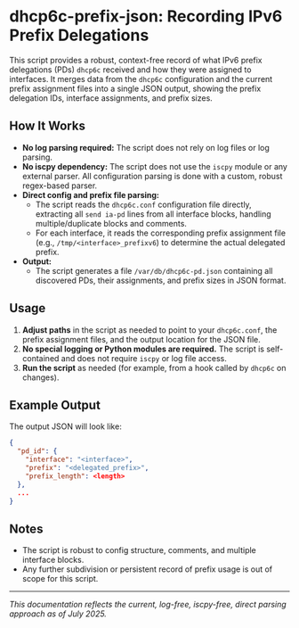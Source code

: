 # dhcp6c-prefix-json: Recording IPv6 Prefix Delegations

This script provides a robust, context-free record of what IPv6 prefix delegations (PDs) `dhcp6c` received and how they were assigned to interfaces. It merges data from the `dhcp6c` configuration and the current prefix assignment files into a single JSON output, showing the prefix delegation IDs, interface assignments, and prefix sizes.

## How It Works
- **No log parsing required:** The script does not rely on log files or log parsing.
- **No iscpy dependency:** The script does not use the `iscpy` module or any external parser. All configuration parsing is done with a custom, robust regex-based parser.
- **Direct config and prefix file parsing:**
  - The script reads the `dhcp6c.conf` configuration file directly, extracting all `send ia-pd` lines from all interface blocks, handling multiple/duplicate blocks and comments.
  - For each interface, it reads the corresponding prefix assignment file (e.g., `/tmp/<interface>_prefixv6`) to determine the actual delegated prefix.
- **Output:**
  - The script generates a file `/var/db/dhcp6c-pd.json` containing all discovered PDs, their assignments, and prefix sizes in JSON format.

## Usage
1. **Adjust paths** in the script as needed to point to your `dhcp6c.conf`, the prefix assignment files, and the output location for the JSON file.
2. **No special logging or Python modules are required.** The script is self-contained and does not require `iscpy` or log file access.
3. **Run the script** as needed (for example, from a hook called by `dhcp6c` on changes).

## Example Output
The output JSON will look like:

```json
{
  "pd_id": {
    "interface": "<interface>",
    "prefix": "<delegated_prefix>",
    "prefix_length": <length>
  },
  ...
}
```

## Notes
- The script is robust to config structure, comments, and multiple interface blocks.
- Any further subdivision or persistent record of prefix usage is out of scope for this script.

---

*This documentation reflects the current, log-free, iscpy-free, direct parsing approach as of July 2025.*
